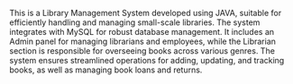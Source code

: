 This is a Library Management System developed using JAVA, suitable for efficiently handling and managing small-scale libraries. The system integrates with MySQL for robust database management. It includes an Admin panel for managing librarians and employees, while the Librarian section is responsible for overseeing books across various genres. The system ensures streamlined operations for adding, updating, and tracking books, as well as managing book loans and returns.
